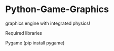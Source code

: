 # Python-Game-Graphics
graphics engine with integrated physics!

Required libraries

Pygame (pip install pygame)


